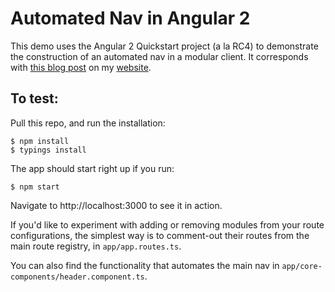 # Automated Nav in Angular 2

This demo uses the Angular 2 Quickstart project (a la RC4) to demonstrate the construction of an automated nav in a modular client.  It corresponds with [this blog post](https://webcake.co/automating-your-main-nav-in-a-modular-angular-2-app/) on my [website](https://webcake.co).

## To test:

Pull this repo, and run the installation:
```
$ npm install
$ typings install
```

The app should start right up if you run:
```
$ npm start
```

Navigate to http://localhost:3000 to see it in action.

If you'd like to experiment with adding or removing modules from your route configurations, the simplest way is to comment-out their routes from the main route registry, in `app/app.routes.ts`.  

You can also find the functionality that automates the main nav in `app/core-components/header.component.ts`.
